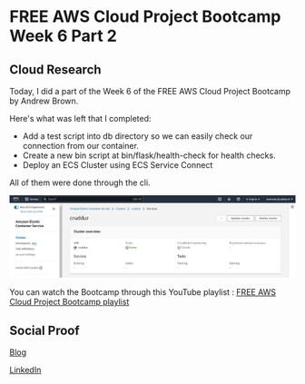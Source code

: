 # FREE AWS Cloud Project Bootcamp Week 6 Part 2

## Cloud Research

Today, I did a part of the Week 6 of the FREE AWS Cloud Project Bootcamp by Andrew Brown.

Here's what was left that I completed:
- Add a test script into db directory so we can easily check our connection from our container.
- Create a new bin script at bin/flask/health-check for health checks.
- Deploy an ECS Cluster using ECS Service Connect

All of them were done through the cli.


![Screenshot](https://github.com/aaditunni/100DaysOfCloud/blob/main/Journey/094/day94.JPG)

You can watch the Bootcamp through this YouTube playlist : [FREE AWS Cloud Project Bootcamp playlist](https://youtube.com/playlist?list=PLBfufR7vyJJ7k25byhRXJldB5AiwgNnWv)


## Social Proof

[Blog](https://dev.to/aaditunni/free-aws-cloud-project-bootcamp-week-6-part-2-4blo)

[LinkedIn](https://www.linkedin.com/posts/aaditunni_100daysofcloud-aws-cloud-activity-7049125902382698496-AxWP?utm_source=share&utm_medium=member_desktop)

